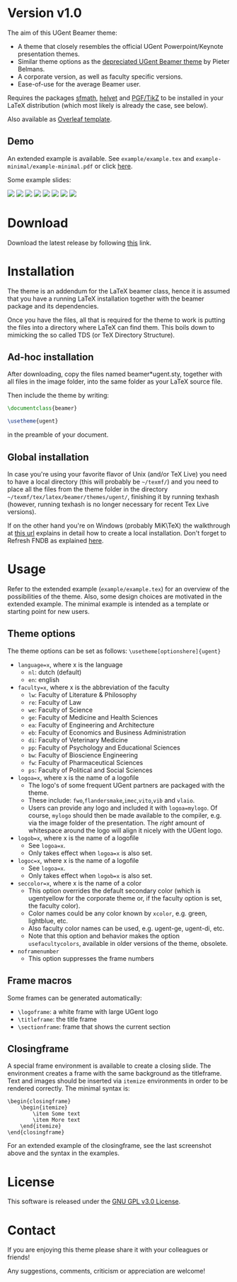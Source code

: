 # Version v1.0
The aim of this UGent Beamer theme:
* A theme that closely resembles the official UGent Powerpoint/Keynote presentation themes.
* Similar theme options as the [depreciated UGent Beamer theme](https://github.com/pbelmans/ugent-beamer) by Pieter Belmans.
* A corporate version, as well as faculty specific versions.
* Ease-of-use for the average Beamer user.

Requires the packages [sfmath](https://ctan.org/pkg/sfmath),
[helvet](https://ctan.org/pkg/helvet) and [PGF/TikZ](https://ctan.org/pkg/pgf)
to be installed in your LaTeX distribution (which most likely is already the case, see below).

Also available as [Overleaf template](https://www.overleaf.com/latex/templates/ugent-beamer/ywtkkxstfgmx).

Demo
----
An extended example is available. See `example/example.tex` and `example-minimal/example-minimal.pdf` or click [here](https://github.com/driesbenoit/ugent-beamer/blob/master/example/example.pdf).

Some example slides:

![](https://github.com/driesbenoit/ugent-beamer/blob/master/example-screenshots/screenshot-0.png)
![](https://github.com/driesbenoit/ugent-beamer/blob/master/example-screenshots/screenshot-1.png)
![](https://github.com/driesbenoit/ugent-beamer/blob/master/example-screenshots/screenshot-2.png)
![](https://github.com/driesbenoit/ugent-beamer/blob/master/example-screenshots/screenshot-3.png)
![](https://github.com/driesbenoit/ugent-beamer/blob/master/example-screenshots/screenshot-4.png)
![](https://github.com/driesbenoit/ugent-beamer/blob/master/example-screenshots/screenshot-5.png)
![](https://github.com/driesbenoit/ugent-beamer/blob/master/example-screenshots/screenshot-6.png)
![](https://github.com/driesbenoit/ugent-beamer/blob/master/example-screenshots/screenshot-7.png)

Download
========
Download the latest release by following [this](https://github.com/driesbenoit/ugent-beamer/releases) link.

Installation
============
The theme is an addendum for the LaTeX beamer class, hence it is assumed that you have a running LaTeX installation together with the beamer package and its dependencies.

Once you have the files, all that is required for the theme to work is putting the files into a directory where LaTeX can find them. This boils down to mimicking the so called TDS (or TeX Directory Structure).

Ad-hoc installation 
-------------------
After downloading, copy the files named beamer*ugent.sty, together with all files in the image folder, into the same folder as your LaTeX source file.

Then include the theme by writing:
```latex
\documentclass{beamer}

\usetheme{ugent}
```
in the preamble of your document.

Global installation
-------------------
In case you're using your favorite flavor of Unix (and/or TeX Live) you need to have a local directory (this will probably be `~/texmf/`) and you need to place all the files from the theme folder in the directory `~/texmf/tex/latex/beamer/themes/ugent/`, finishing it by running texhash (however, running texhash is no longer necessary for recent Tex Live versions).

If on the other hand you're on Windows (probably MiK\TeX) the walkthrough at [this url](http://docs.miktex.org/manual/localadditions.html) explains in detail how to create a local installation. Don't forget to Refresh FNDB as explained [here](http://docs.miktex.org/manual/configuring.html#fndbupdate).

Usage
=====
Refer to the extended example (`example/example.tex`) for an overview of the possibilities of the theme.
Also, some design choices are motivated in the extended example.
The minimal example is intended as a template or starting point for new users.

Theme options
-------------
The theme options can be set as follows:
`\usetheme[optionshere]{ugent}`

* `language=x`, where x is the language
  * `nl`: dutch (default)
  * `en`: english
* `faculty=x`, where x is the abbreviation of the faculty
  * `lw`: Faculty of Literature & Philosophy
  * `re`: Faculty of Law
  * `we`: Faculty of Science
  * `ge`: Faculty of Medicine and Health Sciences
  * `ea`: Faculty of Engineering and Architecture
  * `eb`: Faculty of Economics and Business Administration
  * `di`: Faculty of Veterinary Medicine
  * `pp`: Faculty of Psychology and Educational Sciences
  * `bw`: Faculty of Bioscience Engineering
  * `fw`: Faculty of Pharmaceutical Sciences
  * `ps`: Faculty of Political and Social Sciences
* `logoa=x`, where x is the name of a logofile 
  * The logo's of some frequent UGent partners are packaged with the theme.
  * These include: `fwo`,`flandersmake`,`imec`,`vito`,`vib` and `vlaio`.
  * Users can provide any logo and included it with `logoa=mylogo`. Of course, `mylogo` should then be made available to the compiler, e.g. via the image folder of the presentation. The *right* amount of whitespace around the logo will align it nicely with the UGent logo.
* `logob=x`, where x is the name of a logofile 
  * See `logoa=x`.
  * Only takes effect when `logoa=x` is also set.
* `logoc=x`, where x is the name of a logofile 
  * See `logoa=x`.
  * Only takes effect when `logob=x` is also set.
* `seccolor=x`, where x is the name of a color
  * This option overrides the default secondary color (which is ugentyellow for the corporate theme or, if the faculty option is set, the faculty color).
  * Color names could be any color known by `xcolor`, e.g. green, lightblue, etc. 
  * Also faculty color names can be used, e.g. ugent-ge, ugent-di, etc.
  * Note that this option and behavior makes the option `usefacultycolors`, available in older versions of the theme, obsolete.
* `noframenumber`
  * This option suppresses the frame numbers
  
Frame macros
------------
Some frames can be generated automatically:
* `\logoframe`: a white frame with large UGent logo
* `\titleframe`: the title frame
* `\sectionframe`: frame that shows the current section

Closingframe
------------
A special frame environment is available to create a closing slide. 
The environment creates a frame with the same background as the titleframe.
Text and images should be inserted via `itemize` environments in order to be rendered correctly.
The minimal syntax is:
```
\begin{closingframe}
    \begin{itemize}
        \item Some text 
        \item More text 
    \end{itemize}
\end{closingframe}
```
For an extended example of the closingframe, see the last screenshot above and the syntax in the examples.

License
=======
This software is released under the [GNU GPL v3.0 License](https://www.gnu.org/licenses/gpl-3.0.en.html).

Contact
=======
If you are enjoying this theme please share it with your colleagues or friends!

Any suggestions, comments, criticism or appreciation are welcome!
